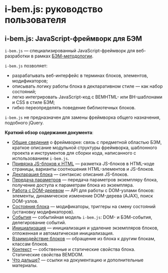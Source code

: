# i-bem.js: руководство пользователя

## i-bem.js: JavaScript-фреймворк для БЭМ

`i-bem.js` — специализированный JavaScript-фреймворк для веб-разработки
в рамках [БЭМ-методологии](https://ru.bem.info/method/).

`i-bem.js` позволяет:

 * разрабатывать веб-интерфейс в терминах блоков, элементов, модификаторов;
 * описывать логику работы блока в декларативном стиле — как набор состояний;
 * легко интегрировать JavaScript-код с BEMHTML- или BH-шаблонами и CSS в стиле БЭМ;
 * гибко переопределять поведение библиотечных блоков.

`i-bem.js` не предназначен для замены фреймворка общего назначения, подобного jQuery.

**Краткий обзор содержания документа**:

* [Общие сведения][common] о фреймворке: связь с предметной областью БЭМ, краткое описание модульной структуры
фреймворка, шаблонного проекта и инструментов для сборки кода,
написанного с использованием `i-bem.js`.
* [Привязка JS-блоков к HTML][html] — разметка JS-блоков в
HTML-коде страницы, варианты соотношения HTML-элементов и JS-блоков.
* [Декларация блока][decl] — синтаксис описания JS-блоков.
* [Передача параметров][params] — передача параметров экземпляру блока, получение доступа к параметрам блока из экземпляра.
* [Работа с DOM-деревом][dom] — API для работы с DOM-узлами блоков:
элементы, динамическое изменение DOM-дерева (AJAX), поиск DOM-узлов.
* [Состояния блока][states] — модификаторы, триггеры на смену состояний (установку модификаторов).
* [События][events] — событийная модель `i-bem.js`: DOM- и БЭМ-события, делегирование событий.
* [Инициализация][init] — инициализация и удаление экземпляров блоков, отложенная и автоматическая инициализация.
* [Взаимодействие блоков][interact] — обращение из блока к другим блокам, классам блоков.
* [Контекст][context] —  собственные и статические свойства блока.  Статические свойства BEMDOM.
* [Что дальше?][extras] — ссылки на документацию и дополнительные материалы.

[common]: ./i-bem-js-common.ru.md

[html]: ./i-bem-js-html-binding.ru.md

[decl]: ./i-bem-js-decl.ru.md

[dom]: ./i-bem-js-dom.ru.md

[context]: ./i-bem-js-context.ru.md

[states]: ./i-bem-js-states.ru.md

[events]: ./i-bem-js-events.ru.md

[params]: ./i-bem-js-params.ru.md

[init]: ./i-bem-js-init.ru.md

[init-live]: ./i-bem-js-init.ru.md#init-live

[collections]: ./i-bem-js-collections.ru.md

[interact]: ./i-bem-js-interact.ru.md

[extras]: ./i-bem-js-extras.ru.md
